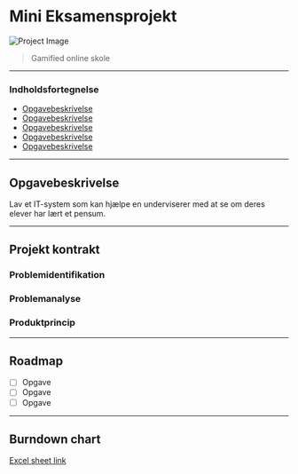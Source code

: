 # Mini Eksamensprojekt

![Project Image](https://blockchainacademy.dk/wp-content/uploads/2020/02/BAN_blockchain_academy_network_illustration_blue-1024x837.png)

>Gamified online skole
___

### Indholdsfortegnelse
- [Opgavebeskrivelse](#Opgavebeskrivelse)
- [Opgavebeskrivelse](#Opgavebeskrivelse)
- [Opgavebeskrivelse](#Opgavebeskrivelse)
- [Opgavebeskrivelse](#Opgavebeskrivelse)
- [Opgavebeskrivelse](#Opgavebeskrivelse)


___

## Opgavebeskrivelse
 Lav et IT-system som kan  hjælpe en underviserer med at se om deres elever har lært et pensum.
___

## Projekt kontrakt

### Problemidentifikation

### Problemanalyse

### Produktprincip
___

## Roadmap
- [ ] Opgave
- [ ] Opgave
- [ ] Opgave

___

## Burndown chart
[Excel sheet link](https://github.com/MariusGate3/Mini-Eksamensprojekt/blob/main/Burndown%20chart.xlsx)


